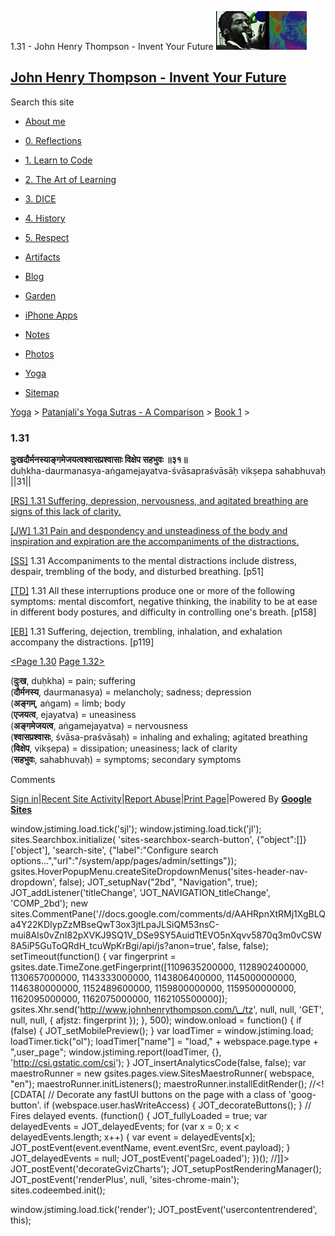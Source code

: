 1.31 - John Henry Thompson - Invent Your Future [![John Henry Thompson - Invent Your Future](../../../_/rsrc/1329567069254/config/customLogo.gif-revision=6.png)](../../../index.html)

[John Henry Thompson - Invent Your Future](../../../index.html)
---------------------------------------------------------------

Search this site

*   [About me](../../../home.html)
    
*   [0\. Reflections](../../../0-refections-on-learning.html)
    
*   [1\. Learn to Code](../../../learning-to-program.html)
    
*   [2\. The Art of Learning](../../../the-art-of-learning.html)
    
*   [3\. DICE](../../../3-dice.html)
    
*   [4\. History](../../../4-history.html)
    
*   [5\. Respect](../../../heros.html)
    
*   [Artifacts](../../../artifacts.html)
    
*   [Blog](../../../z-blog-1.html)
    
*   [Garden](../../../4-garden.html)
    
*   [iPhone Apps](../../../iphone-apps.html)
    
*   [Notes](../../../notes.html)
    
*   [Photos](../../../family.html)
    
*   [Yoga](../../../yoga.html)
    
*   [Sitemap](../../../system/app/pages/sitemap/hierarchy.html)
    

[Yoga](../../../yoga.html)‎ > ‎[Patanjali's Yoga Sutras - A Comparison](../../patanjani.html)‎ > ‎[Book 1](../book-1.html)‎ > ‎

### 1.31

**दुःखदौर्मनस्याङ्गमेजयत्वश्वासप्रश्वासाः विक्षेप सहभुवः ॥३१॥**  
duḥkha-daurmanasya-aṅgamejayatva-śvāsapraśvāsāḥ vikṣepa sahabhuvaḥ ||31||  
  
  
[\[RS\] 1.31 Suffering, depression, nervousness, and agitated breathing are signs of this lack of clarity.](http://www.ashtangayoga.info/philosophy/yoga-sutra-patanjali/chapter-1/item/duhkha-daurmanasya-angamejayatva-shvasaprashvasah/)  
  
[\[JW\] 1.31 Pain and despondency and unsteadiness of the body and inspiration and expiration are the accompaniments of the distractions.](http://books.google.com/books?id=YzFImjtOxUwC&pg=PA65&ci=101%2C273%2C734%2C86&source=bookclip)  
  
[\[SS\]](http://www.amazon.com/Yoga-Sutras-Patanjali-Commentary-Satchidananda/dp/0932040381) 1.31 Accompaniments to the mental distractions include distress, despair, trembling of the body, and disturbed breathing. \[p51\]  
  
[\[TD\]](http://www.amazon.com/Heart-Yoga-Developing-Personal-Practice/dp/089281764X/ref=sr_1_5?ie=UTF8&qid=1326228195&sr=8-5) 1.31 All these interruptions produce one or more of the following symptoms: mental discomfort, negative thinking, the inability to be at ease in different body postures, and difficulty in controlling one's breath. \[p158\]  
  
[\[EB\]](http://www.amazon.com/Yoga-Sutras-Patanjali-Translation-Commentary/dp/0865477361/ref=sr_1_1?ie=UTF8&s=books&qid=1250508322&sr=1-1) 1.31 Suffering, dejection, trembling, inhalation, and exhalation accompany the distractions. \[p119\]  
  
  
[<Page 1.30](130.html)  [Page 1.32>](132.html)  
  
  

(**दुःख**, duḥkha) = pain; suffering  
(**दौर्मनस्य**, daurmanasya) = melancholy; sadness; depression  
(**अङ्गम्**, aṅgam) = limb; body  
(**एजयत्व**, ejayatva) = uneasiness  
(**अङ्गमेजयत्व**, aṅgamejayatva) = nervousness  
(**श्वासप्रश्वासः**, śvāsa-praśvāsaḥ) = inhaling and exhaling; agitated breathing  
(**विक्षेप**, vikṣepa) = dissipation; uneasiness; lack of clarity  
(**सहभुवः**, sahabhuvaḥ) = symptoms; secondary symptoms

Comments

[Sign in](https://accounts.google.com/ServiceLogin?continue=http://sites.google.com/a/johnhenrythompson.com/jht/yoga/patanjani/book-1/131&service=jotspot)|[Recent Site Activity](../../../system/app/pages/recentChanges.html)|[Report Abuse](http://sites.google.com/a/johnhenrythompson.com/jht/system/app/pages/reportAbuse)|[Print Page](javascript:;)|Powered By **[Google Sites](http://sites.google.com/site)**

window.jstiming.load.tick('sjl'); window.jstiming.load.tick('jl'); sites.Searchbox.initialize( 'sites-searchbox-search-button', {"object":\[\]}\['object'\], 'search-site', {"label":"Configure search options...","url":"/system/app/pages/admin/settings"}); gsites.HoverPopupMenu.createSiteDropdownMenus('sites-header-nav-dropdown', false); JOT\_setupNav("2bd", "Navigation", true); JOT\_addListener('titleChange', 'JOT\_NAVIGATION\_titleChange', 'COMP\_2bd'); new sites.CommentPane('//docs.google.com/comments/d/AAHRpnXtRMj1XgBLQa4Y22KDIypZzMBseQwT3ox3jtLpaJLSiQM53nsC-mui8Als0vZnI82pXVKJ9SQ1V\_DSe9SY5AuidTtEVO5nXqvv5870q3m0vCSW8A5iP5GuToQRdH\_tcuWpKrBgi/api/js?anon=true', false, false); setTimeout(function() { var fingerprint = gsites.date.TimeZone.getFingerprint(\[1109635200000, 1128902400000, 1130657000000, 1143333000000, 1143806400000, 1145000000000, 1146380000000, 1152489600000, 1159800000000, 1159500000000, 1162095000000, 1162075000000, 1162105500000\]); gsites.Xhr.send('http://www.johnhenrythompson.com/\_/tz', null, null, 'GET', null, null, { afjstz: fingerprint }); }, 500); window.onload = function() { if (false) { JOT\_setMobilePreview(); } var loadTimer = window.jstiming.load; loadTimer.tick("ol"); loadTimer\["name"\] = "load," + webspace.page.type + ",user\_page"; window.jstiming.report(loadTimer, {}, 'http://csi.gstatic.com/csi'); } JOT\_insertAnalyticsCode(false, false); var maestroRunner = new gsites.pages.view.SitesMaestroRunner( webspace, "en"); maestroRunner.initListeners(); maestroRunner.installEditRender(); //<!\[CDATA\[ // Decorate any fastUI buttons on the page with a class of 'goog-button'. if (webspace.user.hasWriteAccess) { JOT\_decorateButtons(); } // Fires delayed events. (function() { JOT\_fullyLoaded = true; var delayedEvents = JOT\_delayedEvents; for (var x = 0; x < delayedEvents.length; x++) { var event = delayedEvents\[x\]; JOT\_postEvent(event.eventName, event.eventSrc, event.payload); } JOT\_delayedEvents = null; JOT\_postEvent('pageLoaded'); })(); //\]\]> JOT\_postEvent('decorateGvizCharts'); JOT\_setupPostRenderingManager(); JOT\_postEvent('renderPlus', null, 'sites-chrome-main'); sites.codeembed.init();

window.jstiming.load.tick('render'); JOT\_postEvent('usercontentrendered', this);